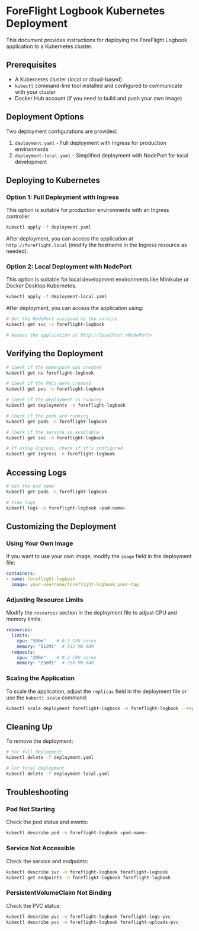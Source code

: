 # ForeFlight Logbook Kubernetes Deployment

This document provides instructions for deploying the ForeFlight Logbook application to a Kubernetes cluster.

## Prerequisites

- A Kubernetes cluster (local or cloud-based)
- `kubectl` command-line tool installed and configured to communicate with your cluster
- Docker Hub account (if you need to build and push your own image)

## Deployment Options

Two deployment configurations are provided:

1. `deployment.yaml` - Full deployment with Ingress for production environments
2. `deployment-local.yaml` - Simplified deployment with NodePort for local development

## Deploying to Kubernetes

### Option 1: Full Deployment with Ingress

This option is suitable for production environments with an Ingress controller.

```bash
kubectl apply -f deployment.yaml
```

After deployment, you can access the application at `http://foreflight.local` (modify the hostname in the Ingress resource as needed).

### Option 2: Local Deployment with NodePort

This option is suitable for local development environments like Minikube or Docker Desktop Kubernetes.

```bash
kubectl apply -f deployment-local.yaml
```

After deployment, you can access the application using:

```bash
# Get the NodePort assigned to the service
kubectl get svc -n foreflight-logbook

# Access the application at http://localhost:<NodePort>
```

## Verifying the Deployment

```bash
# Check if the namespace was created
kubectl get ns foreflight-logbook

# Check if the PVCs were created
kubectl get pvc -n foreflight-logbook

# Check if the deployment is running
kubectl get deployments -n foreflight-logbook

# Check if the pods are running
kubectl get pods -n foreflight-logbook

# Check if the service is available
kubectl get svc -n foreflight-logbook

# If using Ingress, check if it's configured
kubectl get ingress -n foreflight-logbook
```

## Accessing Logs

```bash
# Get the pod name
kubectl get pods -n foreflight-logbook

# View logs
kubectl logs -n foreflight-logbook <pod-name>
```

## Customizing the Deployment

### Using Your Own Image

If you want to use your own image, modify the `image` field in the deployment file:

```yaml
containers:
- name: foreflight-logbook
  image: your-username/foreflight-logbook:your-tag
```

### Adjusting Resource Limits

Modify the `resources` section in the deployment file to adjust CPU and memory limits:

```yaml
resources:
  limits:
    cpu: "500m"    # 0.5 CPU cores
    memory: "512Mi"  # 512 MB RAM
  requests:
    cpu: "200m"    # 0.2 CPU cores
    memory: "256Mi"  # 256 MB RAM
```

### Scaling the Application

To scale the application, adjust the `replicas` field in the deployment file or use the `kubectl scale` command:

```bash
kubectl scale deployment foreflight-logbook -n foreflight-logbook --replicas=3
```

## Cleaning Up

To remove the deployment:

```bash
# For full deployment
kubectl delete -f deployment.yaml

# For local deployment
kubectl delete -f deployment-local.yaml
```

## Troubleshooting

### Pod Not Starting

Check the pod status and events:

```bash
kubectl describe pod -n foreflight-logbook <pod-name>
```

### Service Not Accessible

Check the service and endpoints:

```bash
kubectl describe svc -n foreflight-logbook foreflight-logbook
kubectl get endpoints -n foreflight-logbook foreflight-logbook
```

### PersistentVolumeClaim Not Binding

Check the PVC status:

```bash
kubectl describe pvc -n foreflight-logbook foreflight-logs-pvc
kubectl describe pvc -n foreflight-logbook foreflight-uploads-pvc
``` 